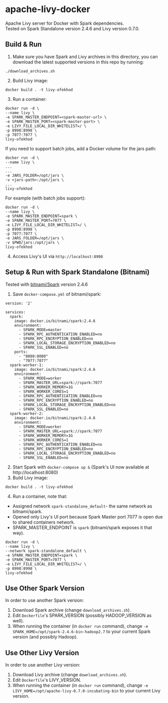 # apache-livy-docker
Apache Livy server for Docker with Spark dependencies.  
Tested on Spark Standalone version 2.4.6 and Livy version 0.7.0.  

## Build & Run
1. Make sure you have Spark and Livy archives in this directory, you can download the latest supported versions in this repo by running:  
~~~
./download_archives.sh
~~~
2. Build Livy image:
~~~
docker build . -t livy-ofekhod
~~~
3. Run a container:  
~~~
docker run -d \
--name livy \
-e SPARK_MASTER_ENDPOINT=<spark-master-url> \
-e SPARK_MASTER_PORT=<spark-master-port> \
-e LIVY_FILE_LOCAL_DIR_WHITELIST=/ \
-p 8998:8998 \
-p 7077:7077 \
livy-ofekhod
~~~  

If you need to support batch jobs, add a Docker volume for the jars path:  
~~~
docker run -d \
--name livy \
...
...
-e JARS_FOLDER=/opt/jars \
-v <jars-path>:/opt/jars \
...
livy-ofekhod
~~~  

For example (with batch jobs support):  
~~~
docker run -d \
--name livy \
-e SPARK_MASTER_ENDPOINT=spark \
-e SPARK_MASTER_PORT=7077 \
-e LIVY_FILE_LOCAL_DIR_WHITELIST=/ \
-p 8998:8998 \
-p 7077:7077 \
-e JARS_FOLDER=/opt/jars \
-v $PWD/jars:/opt/jars \
livy-ofekhod
~~~  
4. Access Livy's UI via `http://localhost:8998`    
  
## Setup & Run with Spark Standalone (Bitnami)
Tested with [bitnami/Spark](https://hub.docker.com/r/bitnami/spark) version 2.4.6
1. Save `docker-compose.yml` of bitnami/spark:  
~~~
version: '2'

services:
  spark:
    image: docker.io/bitnami/spark:2.4.6
    environment:
      - SPARK_MODE=master
      - SPARK_RPC_AUTHENTICATION_ENABLED=no
      - SPARK_RPC_ENCRYPTION_ENABLED=no
      - SPARK_LOCAL_STORAGE_ENCRYPTION_ENABLED=no
      - SPARK_SSL_ENABLED=no
    ports:
      - "8080:8080"
      - "7077:7077"
  spark-worker-1:
    image: docker.io/bitnami/spark:2.4.6
    environment:
      - SPARK_MODE=worker
      - SPARK_MASTER_URL=spark://spark:7077
      - SPARK_WORKER_MEMORY=1G
      - SPARK_WORKER_CORES=1
      - SPARK_RPC_AUTHENTICATION_ENABLED=no
      - SPARK_RPC_ENCRYPTION_ENABLED=no
      - SPARK_LOCAL_STORAGE_ENCRYPTION_ENABLED=no
      - SPARK_SSL_ENABLED=no
  spark-worker-2:
    image: docker.io/bitnami/spark:2.4.6
    environment:
      - SPARK_MODE=worker
      - SPARK_MASTER_URL=spark://spark:7077
      - SPARK_WORKER_MEMORY=1G
      - SPARK_WORKER_CORES=1
      - SPARK_RPC_AUTHENTICATION_ENABLED=no
      - SPARK_RPC_ENCRYPTION_ENABLED=no
      - SPARK_LOCAL_STORAGE_ENCRYPTION_ENABLED=no
      - SPARK_SSL_ENABLED=no
~~~  
2. Start Spark with `docker-compose up &`  (Spark's UI now available at http://localhost:8080)  
3. Build Livy image:
~~~
docker build . -t livy-ofekhod
~~~  
4. Run a container, note that:  

* Assigned network `spark-standalone_default`- the same network as bitnami/spark.  
* Opened only Livy's UI port because Spark Master port 7077 is open due to shared containers network.  
* SPARK_MASTER_ENDPOINT is `spark` (bitnami/spark exposes it that way).  
~~~
docker run -d \
--name livy \
--network spark-standalone_default \
-e SPARK_MASTER_ENDPOINT=spark \
-e SPARK_MASTER_PORT=7077 \
-e LIVY_FILE_LOCAL_DIR_WHITELIST=/ \
-p 8998:8998 \
livy-ofekhod
~~~
  
## Use Other Spark Version  
In order to use another Spark version:  
1. Download Spark archive (change `download_archives.sh`).  
2. Edit `Dockerfile`'s SPARK_VERSION (possibly HADOOP_VERSION as well).  
3. When running the container (in `docker run` command), change `-e SPARK_HOME=/opt/spark-2.4.6-bin-hadoop2.7` to your current Spark version (and possibly Hadoop).  

## Use Other Livy Version
In order to use another Livy version:  
1. Download Livy archive (change `download_archives.sh`).  
2. Edit `Dockerfile`'s LIVY_VERSION.  
3. When running the container (in `docker run` command), change `-e LIVY_HOME=/opt/apache-livy-0.7.0-incubating-bin` to your current Livy version.    
